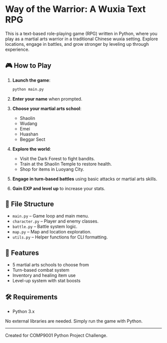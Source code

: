 # Way of the Warrior: A Wuxia Text RPG 

This is a text-based role-playing game (RPG) written in Python, where you play as a martial arts warrior in a traditional Chinese wuxia setting. Explore locations, engage in battles, and grow stronger by leveling up through experience.

## 🎮 How to Play

1. **Launch the game**:
   ```bash
   python main.py
   ```

2. **Enter your name** when prompted.

3. **Choose your martial arts school**:
   - Shaolin
   - Wudang
   - Emei
   - Huashan
   - Beggar Sect

4. **Explore the world**:
   - Visit the Dark Forest to fight bandits.
   - Train at the Shaolin Temple to restore health.
   - Shop for items in Luoyang City.

5. **Engage in turn-based battles** using basic attacks or martial arts skills.

6. **Gain EXP and level up** to increase your stats.

## 📁 File Structure

- `main.py` – Game loop and main menu.
- `character.py` – Player and enemy classes.
- `battle.py` – Battle system logic.
- `map.py` – Map and location exploration.
- `utils.py` – Helper functions for CLI formatting.

## 🧠 Features

- 5 martial arts schools to choose from
- Turn-based combat system
- Inventory and healing item use
- Level-up system with stat boosts

## 🛠 Requirements

- Python 3.x

No external libraries are needed. Simply run the game with Python.

---

Created for COMP9001 Python Project Challenge.
